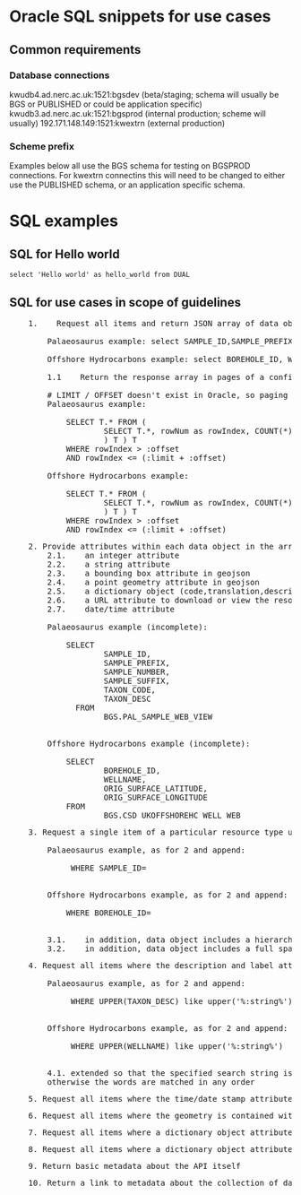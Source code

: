 # Oracle SQL snippets for use cases

## Common requirements

### Database connections  

kwudb4.ad.nerc.ac.uk:1521:bgsdev  (beta/staging; schema will usually be BGS or PUBLISHED or could be application specific)
kwudb3.ad.nerc.ac.uk:1521:bgsprod  (internal production; scheme will usually)
192.171.148.149:1521:kwextrn    (external production)

### Scheme prefix
Examples below all use the BGS schema for testing on BGSPROD connections.
For kwextrn connectins this will need to be changed to either use the PUBLISHED schema, or an application specific schema.

# SQL examples

## SQL for Hello world

`select 'Hello world' as hello_world from DUAL`

## SQL for use cases in scope of guidelines

<pre id="use-case-1">
    1.    Request all items and return JSON array of data objects.
	
        Palaeosaurus example: select SAMPLE_ID,SAMPLE_PREFIX,SAMPLE_NUMBER,SAMPLE_SUFFIX FROM BGS.PAL_SAMPLE_WEB_VIEW
		
        Offshore Hydrocarbons example: select BOREHOLE_ID, WELLNAME from BGS.CSD_UKOFFSHOREHC_WELL_WEB       
		
		1.1    Return the response array in pages of a configurable size with suitable paging links
		
		# LIMIT / OFFSET doesn't exist in Oracle, so paging is achieved by wrapping query within another and selecting rows from output.
		Palaeosaurus example: 
		
			SELECT T.* FROM (
					SELECT T.*, rowNum as rowIndex, COUNT(*) OVER() as rowCount FROM (select SAMPLE_ID,SAMPLE_PREFIX,SAMPLE_NUMBER,SAMPLE_SUFFIX FROM BGS.PAL_SAMPLE_WEB_VIEW
					) T ) T
			WHERE rowIndex > :offset
			AND rowIndex <= (:limit + :offset)

		Offshore Hydrocarbons example: 
		
			SELECT T.* FROM (
					SELECT T.*, rowNum as rowIndex, COUNT(*) OVER() as rowCount FROM (select BOREHOLE_ID, WELLNAME from BGS.CSD_UKOFFSHOREHC_WELL_WEB
					) T ) T
			WHERE rowIndex > :offset
			AND rowIndex <= (:limit + :offset)
</pre>

<pre id="use-case-2">
    2. Provide attributes within each data object in the array that includes
        2.1.    an integer attribute
        2.2.    a string attribute
        2.3.    a bounding box attribute in geojson 
        2.4.    a point geometry attribute in geojson
        2.5.    a dictionary object (code,translation,description)
        2.6.    a URL attribute to download or view the resource
        2.7.    date/time attribute
        
        Palaeosaurus example (incomplete): 
        
            SELECT
                    SAMPLE_ID,
                    SAMPLE_PREFIX,
                    SAMPLE_NUMBER,
                    SAMPLE_SUFFIX,
                    TAXON_CODE,
                    TAXON_DESC
              FROM
                    BGS.PAL_SAMPLE_WEB_VIEW
              
              
        Offshore Hydrocarbons example (incomplete): 
        
            SELECT
                    BOREHOLE_ID, 
                    WELLNAME, 
                    ORIG_SURFACE_LATITUDE, 
                    ORIG_SURFACE_LONGITUDE
            FROM 
                    BGS.CSD_UKOFFSHOREHC_WELL_WEB 
</pre>

<pre id="use-case-3">
    3. Request a single item of a particular resource type using its id, and return a JSON data ojbect containing all the attributes in 1.1 to 1.8.
    
        Palaeosaurus example, as for 2 and append: 
        
             WHERE SAMPLE_ID=
              
              
        Offshore Hydrocarbons example, as for 2 and append: 
        
            WHERE BOREHOLE_ID=
    
        
        3.1.    in addition, data object includes a hierarchical dictionary object (code,translation,description, array of child objects)
        3.2.    in addition, data object includes a full spatial footprint attribute in geojson (a feature collection)
</pre>

<pre id="use-case-4">
    4. Request all items where the description and label attributes contain a specified text string, returning the same response as 1.
        
        Palaeosaurus example, as for 2 and append: 
        
             WHERE UPPER(TAXON_DESC) like upper('%:string%')
              
              
        Offshore Hydrocarbons example, as for 2 and append: 
        
             WHERE UPPER(WELLNAME) like upper('%:string%')
            
        
        4.1. extended so that the specified search string is used in a google style search, where double quotes contain phrases to match exactly but
        otherwise the words are matched in any order
</pre>

<pre id="use-case-5">
    5. Request all items where the time/date stamp attribute is contained within a specified time interval, returning the same response as 1.
</pre>

<pre id="use-case-6">
    6. Request all items where the geometry is contained within a specified bounding box, returning the same response as 1.
</pre>

<pre id="use-case-7">
    7. Request all items where a dictionary object attribute matches a specified single value, returning the same response as 1
</pre>

<pre id="use-case-8">
    8. Request all items where a dictionary object attribute matches a list of specified values, returning the same response as 1
</pre>

<pre id="use-case-9">
    9. Return basic metadata about the API itself
</pre>

<pre id="use-case-10">
    10. Return a link to metadata about the collection of data items
</pre>